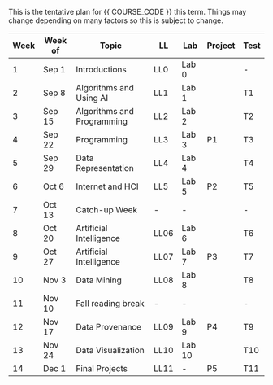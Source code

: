 This is the tentative plan for {{ COURSE_CODE }} this term.
Things may change depending on many factors so this is subject to change.

| Week | Week of | Topic                      | LL   | Lab    | Project | Test |
|------|---------|----------------------------|------|--------|---------|------|
| 1    | Sep 1   | Introductions              | LL0  | Lab 0  |         | -    |
| 2    | Sep 8   | Algorithms and Using AI    | LL1  | Lab 1  |         | T1   |
| 3    | Sep 15  | Algorithms and Programming | LL2  | Lab 2  |         | T2   |
| 4    | Sep 22  | Programming                | LL3  | Lab 3  | P1      | T3   |
| 5    | Sep 29  | Data Representation        | LL4  | Lab 4  |         | T4   |
| 6    | Oct 6   | Internet and HCI           | LL5  | Lab 5  | P2      | T5   |
| 7    | Oct 13  | Catch-up Week              | -    | -      |         | -    |
| 8    | Oct 20  | Artificial Intelligence    | LL06 | Lab 6  |         | T6   |
| 9    | Oct 27  | Artificial Intelligence    | LL07 | Lab 7  | P3      | T7   |
| 10   | Nov 3   | Data Mining                | LL08 | Lab 8  |         | T8   |
| 11   | Nov 10  | Fall reading break         | -    | -      |         | -    |
| 12   | Nov 17  | Data Provenance            | LL09 | Lab 9  | P4      | T9   |
| 13   | Nov 24  | Data Visualization         | LL10 | Lab 10 |         | T10  |
| 14   | Dec 1   | Final Projects             | LL11 | -      | P5      | T11  |

<!-- ## Organizing Notes

| Week | Week of | Topic                      | Lab    | Test | Test Content                   |
|------|---------|----------------------------|--------|------|--------------------------------|
| 1    | Sep 1   | Introductions              | Lab 0  | -    |                                |
| 2    | Sep 8   | Algorithms and Using AI    | Lab 1  | T1   | Intro, Markdown                |
| 3    | Sep 15  | Algorithms and Programming | Lab 2  | T2   | Alg 1, Alg 2, Using AI (?)     |
| 4    | Sep 22  | Programming                | Lab 3  | T3   | Alg 3, Alg 4                   |
| 5    | Sep 29  | Data Representation        | Lab 4  | T4   | Prog 1, Prog 2, Prog 3, Prog 4 |
| 6    | Oct 6   | Internet and HCI           | Lab 5  | T5   | Rep 1, Rep 2, Rep 3            |
| 7    | Oct 13  | Catch-up Week              | -      | -    | -                              |
| 8    | Oct 20  | Artificial Intelligence    | Lab 6  | T6   | I1, I2, I3                     |
| 9    | Oct 27  | Artificial Intelligence    | Lab 7  | T7   | AI1, AI2, AI3                  |
| 10   | Nov 3   | Data Mining                | Lab 8  | T8   | AI4, AI5, AI6                  |
| 11   | Nov 10  | Fall reading break         | -      | -    |                                |
| 12   | Nov 17  | Data Provenance            | Lab 9  | T9   | Min 1, Min 2, Min 3            |
| 13   | Nov 24  | Data Visualization         | Lab 10 | T10  | D1, D2, D3                     |
| 14   | Dec 1   | Final Projects             | -      | T11  | V1, V2, V3                     |


[W1]     1B, 1C     - --------, Intro 1, Markdown
[W2]  2A, 2B, 2C     - Alg 1, Alg 2, Using AI,      +
[W3]  3A, 3B, 3C     - Alg 3, Alg 4, Prog 1         +
[W4]  4A, 4B, 4C     - Prog 2, Prog 3, Prog 4       +
[W5]  5A, 5B, 5C     - Rep 1, Rep 2, Rep 3         +
[W6]  6A, 6B, 6C     - I1, I2, I3
[W7]         7B, 7C     - -----, Catchup week,
[W8]  8A, 8B, 8C     - AI1, AI2, AI3    +
[W9]  9A, 9B, 9C     - AI4, AI5, AI6
[W10] 10A, 10B, 10C  - Min 1, Min 2, Min 3        +
[W11]                  11C - READING WEEK
[W12] 12A, 12B, 12C  - Data storage, Data privacy, Data Provenance                    +
[W13] 13A, 13B, 13C  -  V1, V2, V3                +
[W14] 14A, 14B, 14C  - HCI & Review                   +

    1B, 1C     - --------, Intro 1, Markdown
2A, 2B, 2C     - Alg 1, Alg 2, Using AI,      +
3A, 3B, 3C     - Alg 3, Alg 4, Prog 1         +
4A, 4B, 4C     - Prog 2, Prog 3, Prog 4       +
5A, 5B, 5C     - Min 1, Min 2, Min 3          +
6A, 6B, 6C     - CATCH UP WEEK
    7B, 7C     - -----, Rep 1, Rep 2,
8A, 8B, 8C     - Rep 3, Rep 4, HCI 1          +
9A, 9B, 9C     - AI1, AI2, AI3
10A, 10B, 10C  - AI4, AI5, AI6                +
          11C  - READING WEEK
12A, 12B, 12C  - I1, I2, I3                   +
13A, 13B, 13C  - V1, V2, V3                   +
14A, 14B, 14C  - D1, D2, ???                  +

 -->
